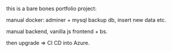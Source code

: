 this is a bare bones portfolio project:

manual docker:
adminer + mysql
backup db, insert new data etc.

manual backend, vanilla js frontend + bs.

then upgrade => CI CD into Azure.


 